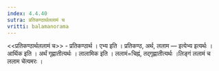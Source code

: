 ```yaml
---
index: 4.4.40
sutra: प्रतिकण्ठार्थललामं च
vritti: balamanorama
---
```


<<प्रतिकण्ठार्थललामं च>> - प्रतिकण्ठार्थ । एभ्य इति । प्रतिकण्ठ, अर्थ, ललाम — इत्येभ्य इत्यर्थः । आर्थिक इति । अर्थं गृह्णातीत्यर्थः । लालामिक इति । ललामं=चिह्नं, तद्गृह्णातीत्यर्थः ।लिङ्गं ललामं च ललाम चे॑त्यमरः । 